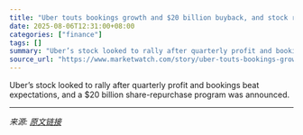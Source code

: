 ```yaml
---
title: "Uber touts bookings growth and $20 billion buyback, and stock rises"
date: 2025-08-06T12:31:00+08:00
categories: ["finance"]
tags: []
summary: "Uber’s stock looked to rally after quarterly profit and bookings beat expectations, and a $20 billion share-repurchase program was announced."
source_url: "https://www.marketwatch.com/story/uber-touts-bookings-growth-and-20-billion-buyback-and-stock-rises-61733b47?mod=mw_rss_topstories"
---
```


Uber’s stock looked to rally after quarterly profit and bookings beat expectations, and a $20 billion share-repurchase program was announced.

---

*来源: [原文链接](https://www.marketwatch.com/story/uber-touts-bookings-growth-and-20-billion-buyback-and-stock-rises-61733b47?mod=mw_rss_topstories)*
